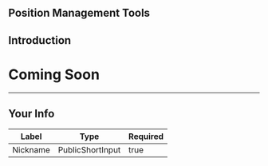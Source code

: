 ## Position Management Tools


## Introduction

# Coming Soon        

    


---
## Your Info





| Label | Type | Required |
| ----------- | ----------- | ---- |
| Nickname        | PublicShortInput   |  true    |


    

